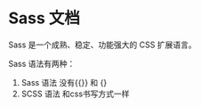 # Sass 文档

Sass 是一个成熟、稳定、功能强大的 CSS 扩展语言。

Sass 语法有两种：
1. Sass 语法 没有{{}} 和 {}
2. SCSS 语法 和css书写方式一样


